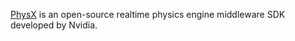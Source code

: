 [PhysX](https://developer.nvidia.com/physx-sdk) is an open-source realtime physics engine middleware SDK developed by Nvidia. 